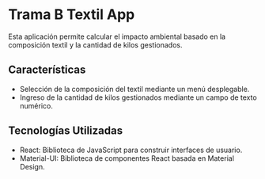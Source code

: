 # Trama B Textil App

Esta aplicación permite calcular el impacto ambiental basado en la composición textil y la cantidad de kilos gestionados.

## Características

- Selección de la composición del textil mediante un menú desplegable.
- Ingreso de la cantidad de kilos gestionados mediante un campo de texto numérico.

## Tecnologías Utilizadas

- React: Biblioteca de JavaScript para construir interfaces de usuario.
- Material-UI: Biblioteca de componentes React basada en Material Design.